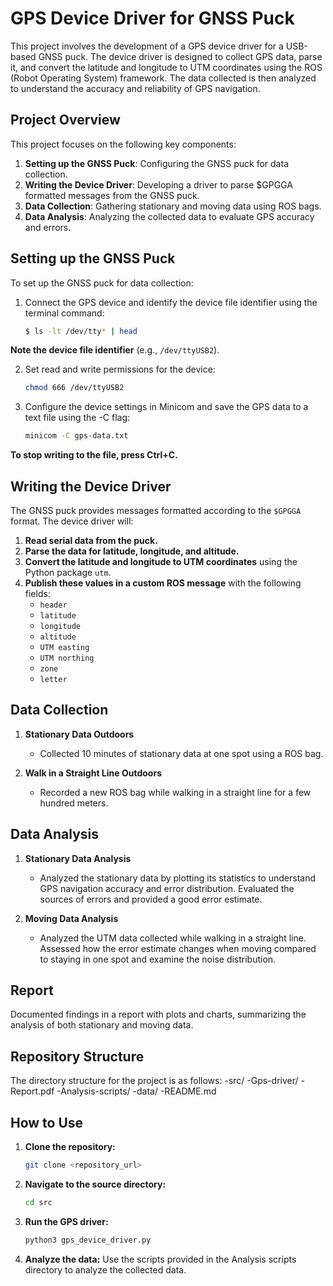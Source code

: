 # GPS Device Driver for GNSS Puck

This project involves the development of a GPS device driver for a USB-based GNSS puck. The device driver is designed to collect GPS data, parse it, and convert the latitude and longitude to UTM coordinates using the ROS (Robot Operating System) framework. The data collected is then analyzed to understand the accuracy and reliability of GPS navigation.

## Project Overview

This project focuses on the following key components:
1. **Setting up the GNSS Puck**: Configuring the GNSS puck for data collection.
2. **Writing the Device Driver**: Developing a driver to parse $GPGGA formatted messages from the GNSS puck.
3. **Data Collection**: Gathering stationary and moving data using ROS bags.
4. **Data Analysis**: Analyzing the collected data to evaluate GPS accuracy and errors.

## Setting up the GNSS Puck

To set up the GNSS puck for data collection:
1. Connect the GPS device and identify the device file identifier using the terminal command:
   ```sh
   $ ls -lt /dev/tty* | head

**Note the device file identifier** (e.g., `/dev/ttyUSB2`).

2. Set read and write permissions for the device:
   ```sh
   chmod 666 /dev/ttyUSB2

3. Configure the device settings in Minicom and save the GPS data to a text file using the -C flag:
    ```sh
   minicom -C gps-data.txt

**To stop writing to the file, press Ctrl+C.**

## Writing the Device Driver

The GNSS puck provides messages formatted according to the `$GPGGA` format. The device driver will:

1. **Read serial data from the puck.**
2. **Parse the data for latitude, longitude, and altitude.**
3. **Convert the latitude and longitude to UTM coordinates** using the Python package `utm`.
4. **Publish these values in a custom ROS message** with the following fields:
   - `header`
   - `latitude`
   - `longitude`
   - `altitude`
   - `UTM easting`
   - `UTM northing`
   - `zone`
   - `letter`

## Data Collection

1. **Stationary Data Outdoors**
   - Collected 10 minutes of stationary data at one spot using a ROS bag.

2. **Walk in a Straight Line Outdoors**
   - Recorded a new ROS bag while walking in a straight line for a few hundred meters.

## Data Analysis

1. **Stationary Data Analysis**
   - Analyzed the stationary data by plotting its statistics to understand GPS navigation accuracy and error distribution. Evaluated the sources of errors and provided a good error estimate.

2. **Moving Data Analysis**
   - Analyzed the UTM data collected while walking in a straight line. Assessed how the error estimate changes when moving compared to staying in one spot and examine the noise distribution.

## Report

Documented findings in a report with plots and charts, summarizing the analysis of both stationary and moving data.

## Repository Structure

The directory structure for the project is as follows:
-src/
    -Gps-driver/
    -Report.pdf
    -Analysis-scripts/
    -data/
-README.md


## How to Use

1. **Clone the repository:**
   ```sh
   git clone <repository_url>


2. **Navigate to the source directory:**
   ```sh
   cd src

3. **Run the GPS driver:**
   ```sh
   python3 gps_device_driver.py

4. **Analyze the data:**
   Use the scripts provided in the Analysis scripts directory to analyze the collected data.

